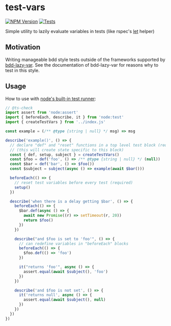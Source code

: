 # test-vars

[![NPM Version](https://img.shields.io/npm/v/test-vars)](https://npmjs.com/package/test-vars)
[![Tests](https://img.shields.io/github/actions/workflow/status/didericis/test-vars/test.yml?label=tests)](https://github.com/Didericis/test-vars/actions/workflows/test.yml)

Simple utility to lazily evaluate variables in tests (like rspec's [let](https://rspec.help/rspec/helper-methods/) helper)

## Motivation

Writing manageable bdd style tests outside of the frameworks supported by [bdd-lazy-var](https://www.npmjs.com/package/bdd-lazy-var). See the documentation of bdd-lazy-var for reasons why to test in this style.

## Usage

How to use with [node's built-in test runner](https://nodejs.org/api/test.html):

```js
// @ts-check
import assert from 'node:assert'
import { beforeEach, describe, it } from 'node:test'
import { createTestVars } from '../index.js'

const example = (/** @type {string | null} */ msg) => msg

describe('example()', () => {
  // declare "def" and "reset" functions in a top level test block (required)
  // (this will create state specific to this block)
  const { def, setup, subject } = createTestVars()
  const $foo = def('foo', () => /** @type {string | null} */ (null))
  const $bar = def('bar', () => $foo())
  const $subject = subject(async () => example(await $bar()))

  beforeEach(() => {
    // reset test variables before every test (required)
    setup()
  })

  describe('when there is a delay getting $bar', () => {
    beforeEach(() => {
      $bar.def(async () => {
        await new Promise((r) => setTimeout(r, 20))
        return $foo()
      })
    })

    describe("and $foo is set to 'foo'", () => {
      // can redefine variables in "beforeEach" blocks
      beforeEach(() => {
        $foo.def(() => 'foo')
      })

      it("returns 'foo'", async () => {
        assert.equal(await $subject(), 'foo')
      })
    })

    describe('and $foo is not set', () => {
      it('returns null', async () => {
        assert.equal(await $subject(), null)
      })
    })
  })
})
```

